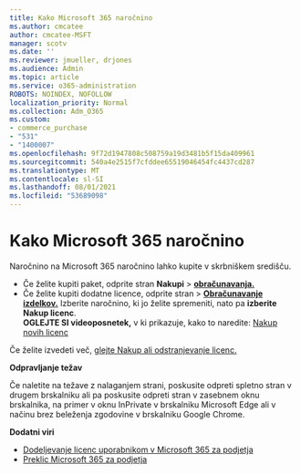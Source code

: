 ```yaml
---
title: Kako Microsoft 365 naročnino
ms.author: cmcatee
author: cmcatee-MSFT
manager: scotv
ms.date: ''
ms.reviewer: jmueller, drjones
ms.audience: Admin
ms.topic: article
ms.service: o365-administration
ROBOTS: NOINDEX, NOFOLLOW
localization_priority: Normal
ms.collection: Adm_O365
ms.custom:
- commerce_purchase
- "531"
- "1400007"
ms.openlocfilehash: 9f72d1947808c508759a19d3481b5f15da409961
ms.sourcegitcommit: 540a4e2515f7cfddee65519046454fc4437cd287
ms.translationtype: MT
ms.contentlocale: sl-SI
ms.lasthandoff: 08/01/2021
ms.locfileid: "53689098"
---
```

# <a name="how-to-make-a-microsoft-365-purchase"></a>Kako Microsoft 365 naročnino

Naročnino na Microsoft 365 naročnino lahko kupite v skrbniškem središču.
  
- Če želite kupiti paket, odprite stran **Nakupi** \> **[obračunavanja.](https://go.microsoft.com/fwlink/p/?linkid=868433)**
- Če želite kupiti dodatne licence, odprite stran  \> **[Obračunavanje izdelkov.](https://go.microsoft.com/fwlink/p/?linkid=842054)** Izberite naročnino, ki jo želite spremeniti, nato pa **izberite Nakup licenc**.\
**OGLEJTE SI videoposnetek,** v ki prikazuje, kako to naredite: [Nakup novih licenc](https://go.microsoft.com/fwlink/p/?linkid=2154857)
  
Če želite izvedeti več, [glejte Nakup ali odstranjevanje licenc.](/microsoft-365/commerce/licenses/buy-licenses)

**Odpravljanje težav**

Če naletite na težave z nalaganjem strani, poskusite odpreti spletno stran v drugem brskalniku ali pa poskusite odpreti stran v zasebnem oknu brskalnika, na primer v oknu InPrivate v brskalniku Microsoft Edge ali v načinu brez beleženja zgodovine v brskalniku Google Chrome.

**Dodatni viri**
  
- [Dodeljevanje licenc uporabnikom v Microsoft 365 za podjetja](/microsoft-365/admin/add-users/add-users)
- [Preklic Microsoft 365 za podjetja](/microsoft-365/commerce/subscriptions/cancel-your-subscription)